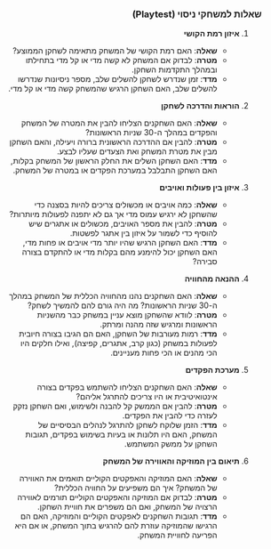 <div dir="rtl">

### שאלות למשחקי ניסוי (Playtest)

1. **איזון רמת הקושי**  
   - **שאלה**: האם רמת הקושי של המשחק מתאימה לשחקן הממוצע?  
   - **מטרה**: לבדוק אם המשחק לא קשה מדי או קל מדי בתחילתו ובמהלך התקדמות השחקן.  
   - **מדד**: זמן שנדרש לשחקן להשלים שלב, מספר ניסיונות שנדרשו להשלים שלב, האם השחקן הרגיש שהמשחק קשה מדי או קל מדי.  

2. **הוראות והדרכה לשחקן**  
   - **שאלה**: האם השחקנים הצליחו להבין את המטרה של המשחק והפקדים במהלך ה-30 שניות הראשונות?  
   - **מטרה**: להבין אם ההדרכה הראשונית ברורה ויעילה, והאם השחקן מבין את מטרת המשחק ואת הצעדים שעליו לבצע.  
   - **מדד**: האם השחקן השלים את החלק הראשון של המשחק בקלות, האם השחקן התבלבל במערכת הפקדים או במטרה של המשחק.  

3. **איזון בין פעולות ואויבים**  
   - **שאלה**: כמה אויבים או מכשולים צריכים להיות בסצנה כדי שהשחקן לא ירגיש עמוס מדי אך גם לא יתפנה לפעולות מיותרות?  
   - **מטרה**: להבין את מספר האויבים, מכשולים או אתגרים שיש להוסיף כדי לשמור על איזון בין אתגר לפשטות.  
   - **מדד**: האם השחקן הרגיש שהיו יותר מדי אויבים או פחות מדי, האם השחקן יכול להימנע מהם בקלות מדי או להתקדם בצורה סבירה?  

4. **ההנאה מהחוויה**  
   - **שאלה**: האם השחקנים נהנו מהחוויה הכללית של המשחק במהלך ה-30 שניות הראשונות? מה היה גורם להם להמשיך לשחק?  
   - **מטרה**: לוודא שהשחקן מוצא עניין במשחק כבר מהשניות הראשונות ומרגיש שזה מהנה ומרתק.  
   - **מדד**: רמות מעורבות של השחקן, האם הם הגיבו בצורה חיובית לפעולות במשחק (כגון קרב, אתגרים, קפיצה), ואילו חלקים היו הכי מהנים או הכי פחות מעניינים.  

5. **מערכת הפקדים**  
   - **שאלה**: האם השחקנים הצליחו להשתמש בפקדים בצורה אינטואיטיבית או היו צריכים להתרגל אליהם?  
   - **מטרה**: להבין אם הממשק קל להבנה ולשימוש, ואם השחקן נזקק לעזרה כדי להבין את הפקדים.  
   - **מדד**: הזמן שלוקח לשחקן להתרגל לנהלים הבסיסיים של המשחק, האם היו תלונות או בעיות בשימוש בפקדים, תגובות השחקן על ממשק המשתמש.  

6. **תיאום בין המוזיקה והאווירה של המשחק**  
   - **שאלה**: האם המוזיקה והאפקטים הקוליים תואמים את האווירה של המשחק? איך הם משפיעים על החוויה הכללית?  
   - **מטרה**: לבדוק אם המוזיקה והאפקטים הקוליים תורמים לאווירה הרצויה של המשחק, ואם הם משפרים את חוויית השחקן.  
   - **מדד**: תגובות השחקנים לאפקטים הקוליים והמוזיקה, האם הם הרגישו שהמוזיקה עוזרת להם להרגיש בתוך המשחק, או אם היא הפריעה לחוויית המשחק.  

</div>
